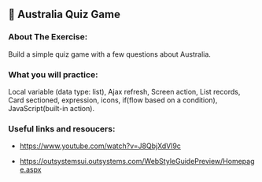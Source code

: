 ## :ledger: Australia Quiz Game

### About The Exercise:

Build a simple quiz game with a few questions about Australia. 

### What you will practice:

Local variable (data type: list), Ajax refresh, Screen action, List records, Card sectioned, expression, icons, if(flow based on a condition), JavaScript(built-in action).

### Useful links and resoucers:

- https://www.youtube.com/watch?v=J8QbjXdVl9c

- https://outsystemsui.outsystems.com/WebStyleGuidePreview/Homepage.aspx
